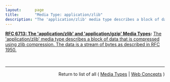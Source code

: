 ```yaml
---
layout:      page
title:       "Media Type: application/zlib"
description: "The 'application/zlib' media type describes a block of data that is compressed using zlib compression. The data is a stream of bytes as described in RFC 1950."
---
```


**[RFC 6713: The 'application/zlib' and 'application/gzip' Media Types](/specs/IETF/RFC/6713 "This document defines the 'application/gzip' and 'application/zlib' media types for compressed data using the gzip and zlib compression formats."):** [The 'application/zlib' media type describes a block of data that is compressed using zlib compression. The data is a stream of bytes as described in RFC 1950.](http://tools.ietf.org/html/rfc6713#section-2 "Read documentation for Media Type &#34;application/zlib&#34;")

<br/>
<hr/>

<p style="text-align: right">Return to list of all ( <a href="../media-types">Media Types</a> | <a href="../">Web Concepts</a> )</p>